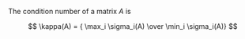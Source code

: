 The condition number of a matrix $A$ is 

$$
\kappa(A) = { \max_i \sigma_i(A) \over \min_i \sigma_i(A)}
$$